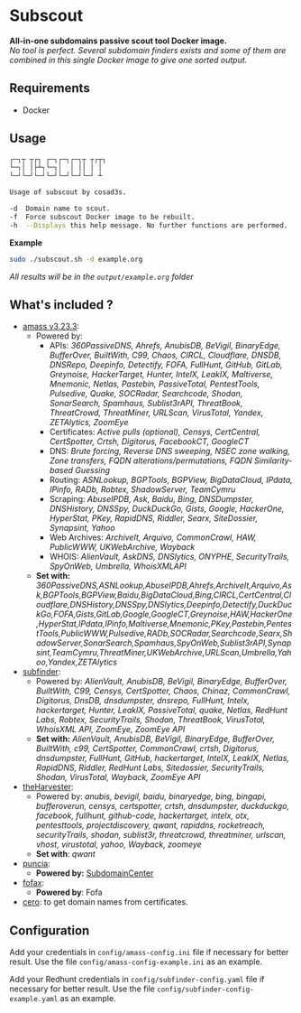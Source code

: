# Subscout

**All-in-one subdomains passive scout tool Docker image.**  
*No tool is perfect. Several subdomain finders exists and some of them are combined in this single Docker image to give one sorted output.*

## Requirements

- Docker

## Usage

```bash
┌─┐┬ ┬┌┐ ┌─┐┌─┐┌─┐┬ ┬┌┬┐
└─┐│ │├┴┐└─┐│  │ ││ │ │ 
└─┘└─┘└─┘└─┘└─┘└─┘└─┘ ┴ 

Usage of subscout by cosad3s.

-d  Domain name to scout.
-f  Force subscout Docker image to be rebuilt.
-h  --Displays this help message. No further functions are performed.
```

**Example**

```bash
sudo ./subscout.sh -d example.org
```

*All results will be in the `output/example.org` folder*

## What's included ?

- [amass v3.23.3](https://github.com/OWASP/Amass):
  - Powered by:
    - APIs:	*360PassiveDNS, Ahrefs, AnubisDB, BeVigil, BinaryEdge, BufferOver, BuiltWith, C99, Chaos, CIRCL, Cloudflare, DNSDB, DNSRepo, Deepinfo, Detectify, FOFA, FullHunt, GitHub, GitLab, Greynoise, HackerTarget, Hunter, IntelX, LeakIX, Maltiverse, Mnemonic, Netlas, Pastebin, PassiveTotal, PentestTools, Pulsedive, Quake, SOCRadar, Searchcode, Shodan, SonarSearch, Spamhaus, Sublist3rAPI, ThreatBook, ThreatCrowd, ThreatMiner, URLScan, VirusTotal, Yandex, ZETAlytics, ZoomEye*
    - Certificates:	*Active pulls (optional), Censys, CertCentral, CertSpotter, Crtsh, Digitorus, FacebookCT, GoogleCT*
    - DNS: *Brute forcing, Reverse DNS sweeping, NSEC zone walking, Zone transfers, FQDN alterations/permutations, FQDN Similarity-based Guessing*
    - Routing:	*ASNLookup, BGPTools, BGPView, BigDataCloud, IPdata, IPinfo, RADb, Robtex, ShadowServer, TeamCymru*
    - Scraping:	*AbuseIPDB, Ask, Baidu, Bing, DNSDumpster, DNSHistory, DNSSpy, DuckDuckGo, Gists, Google, HackerOne, HyperStat, PKey, RapidDNS, Riddler, Searx, SiteDossier, Synapsint, Yahoo*
    - Web Archives:	*ArchiveIt, Arquivo, CommonCrawl, HAW, PublicWWW, UKWebArchive, Wayback*
    - WHOIS:	*AlienVault, AskDNS, DNSlytics, ONYPHE, SecurityTrails, SpyOnWeb, Umbrella, WhoisXMLAPI*
  - **Set with:** *360PassiveDNS,ASNLookup,AbuseIPDB,Ahrefs,ArchiveIt,Arquivo,Ask,BGPTools,BGPView,Baidu,BigDataCloud,Bing,CIRCL,CertCentral,Cloudflare,DNSHistory,DNSSpy,DNSlytics,Deepinfo,Detectify,DuckDuckGo,FOFA,Gists,GitLab,Google,GoogleCT,Greynoise,HAW,HackerOne,HyperStat,IPdata,IPinfo,Maltiverse,Mnemonic,PKey,Pastebin,PentestTools,PublicWWW,Pulsedive,RADb,SOCRadar,Searchcode,Searx,ShadowServer,SonarSearch,Spamhaus,SpyOnWeb,Sublist3rAPI,Synapsint,TeamCymru,ThreatMiner,UKWebArchive,URLScan,Umbrella,Yahoo,Yandex,ZETAlytics*
- [subfinder](https://github.com/projectdiscovery/subfinder): 
  - Powered by: *AlienVault, AnubisDB, BeVigil, BinaryEdge, BufferOver, BuiltWith, C99, Censys, CertSpotter, Chaos, Chinaz, CommonCrawl, Digitorus, DnsDB, dnsdumpster, dnsrepo, FullHunt, Intelx, hackertarget, Hunter, LeakIX, PassiveTotal, quake, Netlas, RedHunt Labs, Robtex, SecurityTrails, Shodan, ThreatBook, VirusTotal, WhoisXML API, ZoomEye, ZoomEye API*
  - **Set with:** *AlienVault, AnubisDB, BeVigil, BinaryEdge, BufferOver, BuiltWith, c99, CertSpotter, CommonCrawl, crtsh, Digitorus, dnsdumpster, FullHunt, GitHub, hackertarget, IntelX, LeakIX, Netlas, RapidDNS, Riddler, RedHunt Labs, Sitedossier, SecurityTrails, Shodan, VirusTotal, Wayback, ZoomEye API*
- [theHarvester](https://github.com/laramies/theHarvester):
  - Powered by: *anubis, bevigil, baidu, binaryedge, bing, bingapi, bufferoverun, censys, certspotter, crtsh, dnsdumpster, duckduckgo, facebook, fullhunt, github-code, hackertarget, intelx, otx, pentesttools, projectdiscovery, qwant, rapiddns, rocketreach, securityTrails, shodan, sublist3r, threatcrowd, threatminer, urlscan, vhost, virustotal, yahoo, Wayback, zoomeye*
  - **Set with**: *qwant*
- [puncia](https://github.com/ARPSyndicate/puncia):
  - **Powered by:** [SubdomainCenter](https://www.subdomain.center/)
- [fofax](https://github.com/xiecat/fofax):
  - **Powered by**: Fofa
- [cero](https://github.com/glebarez/cero): to get domain names from certificates.

## Configuration

Add your credentials in `config/amass-config.ini` file if necessary for better result.
Use the file `config/amass-config-example.ini` as an example.

Add your Redhunt credentials in `config/subfinder-config.yaml` file if necessary for better result.
Use the file `config/subfinder-config-example.yaml` as an example.